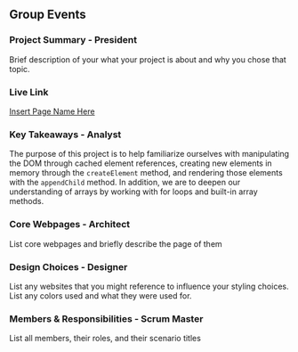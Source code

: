 ## Group Events

### Project Summary - President

Brief description of your what your project is about and why you chose that topic.

### Live Link

[Insert Page Name Here](https://nszp.github.io/newm-n-200-sanbar/homework-5)

### Key Takeaways - Analyst

The purpose of this project is to help familiarize ourselves with manipulating the DOM through cached element references, creating new elements in memory through the ```createElement``` method, and rendering those elements with the ```appendChild``` method. In addition, we are to deepen our understanding of arrays by working with for loops and built-in array methods.

### Core Webpages - Architect

List core webpages and briefly describe the page of them

### Design Choices - Designer

List any websites that you might reference to influence your styling choices. List any colors used and what they were used for.

### Members & Responsibilities - Scrum Master

List all members, their roles, and their scenario titles
